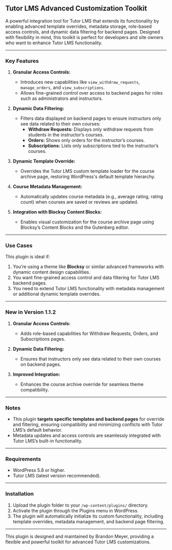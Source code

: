 ## Tutor LMS Advanced Customization Toolkit

A powerful integration tool for Tutor LMS that extends its functionality by enabling advanced template overrides, metadata storage, role-based access controls, and dynamic data filtering for backend pages. Designed with flexibility in mind, this toolkit is perfect for developers and site owners who want to enhance Tutor LMS functionality.

---

### **Key Features**

1. **Granular Access Controls:**

   - Introduces new capabilities like `view_withdraw_requests`, `manage_orders`, and `view_subscriptions`.
   - Allows fine-grained control over access to backend pages for roles such as administrators and instructors.

2. **Dynamic Data Filtering:**

   - Filters data displayed on backend pages to ensure instructors only see data related to their own courses:
     - **Withdraw Requests:** Displays only withdraw requests from students in the instructor’s courses.
     - **Orders:** Shows only orders for the instructor’s courses.
     - **Subscriptions:** Lists only subscriptions tied to the instructor’s courses.

3. **Dynamic Template Override:**

   - Overrides the Tutor LMS custom template loader for the course archive page, restoring WordPress's default template hierarchy.

4. **Course Metadata Management:**

   - Automatically updates course metadata (e.g., average rating, rating count) when courses are saved or reviews are updated.

5. **Integration with Blocksy Content Blocks:**
   - Enables visual customization for the course archive page using Blocksy’s Content Blocks and the Gutenberg editor.

---

### **Use Cases**

This plugin is ideal if:

1. You’re using a theme like **Blocksy** or similar advanced frameworks with dynamic content design capabilities.
2. You want fine-grained access control and data filtering for Tutor LMS backend pages.
3. You need to extend Tutor LMS functionality with metadata management or additional dynamic template overrides.

---

### **New in Version 1.1.2**

1. **Granular Access Controls:**

   - Adds role-based capabilities for Withdraw Requests, Orders, and Subscriptions pages.

2. **Dynamic Data Filtering:**

   - Ensures that instructors only see data related to their own courses on backend pages.

3. **Improved Integration:**
   - Enhances the course archive override for seamless theme compatibility.

---

### **Notes**

- This plugin **targets specific templates and backend pages** for override and filtering, ensuring compatibility and minimizing conflicts with Tutor LMS’s default behavior.
- Metadata updates and access controls are seamlessly integrated with Tutor LMS’s built-in functionality.

---

### **Requirements**

- WordPress 5.8 or higher.
- Tutor LMS (latest version recommended).

---

### **Installation**

1. Upload the plugin folder to your `/wp-content/plugins/` directory.
2. Activate the plugin through the Plugins menu in WordPress.
3. The plugin will automatically initialize its custom functionality, including template overrides, metadata management, and backend page filtering.

---

This plugin is designed and maintained by Brandon Meyer, providing a flexible and powerful toolkit for advanced Tutor LMS customizations.
